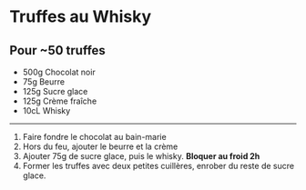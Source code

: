 # Truffes au Whisky

## Pour ~50 truffes

- 500g Chocolat noir
- 75g Beurre
- 125g Sucre glace
- 125g Crème fraîche
- 10cL Whisky

---

1. Faire fondre le chocolat au bain-marie
2. Hors du feu, ajouter le beurre et la crème
3. Ajouter 75g de sucre glace, puis le whisky. **Bloquer au froid 2h**
4. Former les truffes avec deux petites cuillères, enrober du reste de sucre glace.